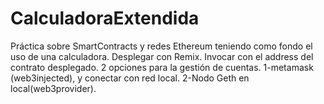 # CalculadoraExtendida
Práctica sobre SmartContracts y redes Ethereum teniendo como fondo el uso de una calculadora.
Desplegar con Remix.
Invocar con el address del contrato desplegado.
2 opciones para la gestión de cuentas. 1-metamask (web3injected), y conectar con red local. 2-Nodo Geth en local(web3provider).

